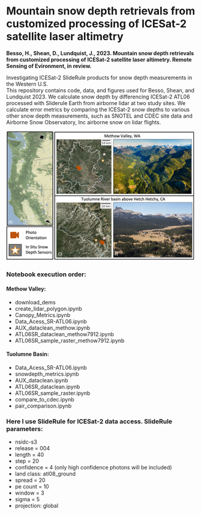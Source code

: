 # Mountain snow depth retrievals from customized processing of ICESat-2 satellite laser altimetry
  
**Besso, H., Shean, D., Lundquist, J., 2023. Mountain snow depth retrievals from customized processing of ICESat-2 satellite laser altimetry. Remote Sensing of Evironment, in review.**

Investigating ICESat-2 SlideRule products for snow depth measurements in the Western U.S.  
This repository contains code, data, and figures used for Besso, Shean, and Lundquist 2023. We calculate snow depth by differencing ICESat-2 ATL06 processed with Sliderule Earth from airborne lidar at two study sites. We calculate error metrics by comparing the ICESat-2 snow depths to various other snow depth measurements, such as SNOTEL and CDEC site data and Airborne Snow Observatory, Inc airborne snow on lidar flights.  

![alt text](tuolumne_basin/figures/Figure_1.jpg) 

### Notebook execution order:  
#### Methow Valley:
* download_dems
* create_lidar_polygon.ipynb
* Canopy_Metrics.ipynb
* Data_Acess_SR-ATL06.ipynb
* AUX_dataclean_methow.ipynb
* ATL06SR_dataclean_methow7912.ipynb
* ATL06SR_sample_raster_methow7912.ipynb

#### Tuolumne Basin:
* Data_Acess_SR-ATL06.ipynb
* snowdepth_metrics.ipynb
* AUX_dataclean.ipynb
* ATL06SR_dataclean.ipynb
* ATL06SR_sample_raster.ipynb
* compare_to_cdec.ipynb
* pair_comparison.ipynb

### Here I use SlideRule for ICESat-2 data access. SlideRule parameters:
* nsidc-s3
* release = 004
* length = 40
* step = 20
* confidence = 4 (only high confidence photons will be included)
* land class: atl08_ground
* spread = 20
* pe count = 10
* window = 3
* sigma = 5
* projection: global


